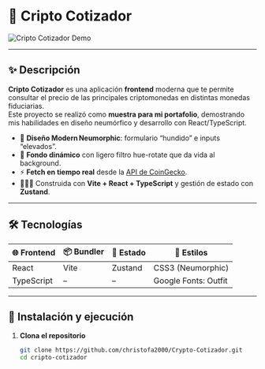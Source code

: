 # 🚀 Cripto Cotizador

![Cripto Cotizador Demo](./screenshot.png)

---

## ✨ Descripción

**Cripto Cotizador** es una aplicación **frontend** moderna que te permite consultar el precio de las principales criptomonedas en distintas monedas fiduciarias.  
Este proyecto se realizó como **muestra para mi portafolio**, demostrando mis habilidades en diseño neumórfico y desarrollo con React/TypeScript.

- 🎨 **Diseño Modern Neumorphic**: formulario “hundido” e inputs “elevados”.  
- 🌈 **Fondo dinámico** con ligero filtro hue-rotate que da vida al background.  
- ⚡ **Fetch en tiempo real** desde la [API de CoinGecko](https://www.coingecko.com/).  
- 🧑🏻‍💻 Construida con **Vite + React + TypeScript** y gestión de estado con **Zustand**.

---

## 🛠 Tecnologías

| 🌐 Frontend  | 📦 Bundler    | 🚀 Estado    | 🎨 Estilos          |
| ------------ | ------------ | ------------ | ------------------- |
| React        | Vite         | Zustand      | CSS3 (Neumorphic)   |
| TypeScript   | –            | –            | Google Fonts: Outfit |

---

## 🚀 Instalación y ejecución

1. **Clona el repositorio**  
   ```bash
   git clone https://github.com/christofa2000/Crypto-Cotizador.git
   cd cripto-cotizador
